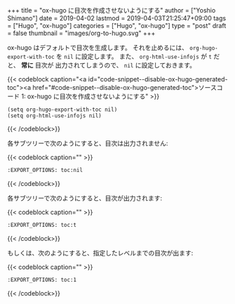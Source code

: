 +++
title = "ox-hugo に目次を作成させないようにする"
author = ["Yoshio Shimano"]
date = 2019-04-02
lastmod = 2019-04-03T21:25:47+09:00
tags = ["Hugo", "ox-hugo"]
categories = ["Hugo", "ox-hugo"]
type = "post"
draft = false
thumbnail = "images/org-to-hugo.svg"
+++

ox-hugo はデフォルトで目次を生成します。
それを止めるには、  `org-hugo-export-with-toc` を `nil` に設定します。
また、 `org-html-use-infojs` が `t` だと、 **常に** 目次が
出力されてしまうので、 `nil` に設定しておきます。

{{< codeblock caption="<a id=\"code-snippet--disable-ox-hugo-generated-toc\"></a><a href=\"#code-snippet--disable-ox-hugo-generated-toc\">ソースコード 1</a>: ox-hugo に目次を作成させないようにする" >}}
```emacs-lisp
(setq org-hugo-export-with-toc nil)
(setq org-html-use-infojs nil)
```
{{< /codeblock>}}

各サブツリーで次のようにすると、目次は出力されません:

{{< codeblock caption="" >}}
```org
:EXPORT_OPTIONS: toc:nil
```
{{< /codeblock>}}

各サブツリーで次のようにすると、目次が出力されます:

{{< codeblock caption="" >}}
```org
:EXPORT_OPTIONS: toc:t
```
{{< /codeblock>}}

もしくは、次のようにすると、指定したレベルまでの目次が出ます:

{{< codeblock caption="" >}}
```org
:EXPORT_OPTIONS: toc:1
```
{{< /codeblock>}}
